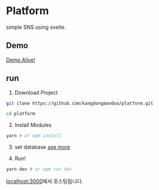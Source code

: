 # Platform

simple SNS using svelte.

## Demo

[Demo Alive!](https://platformweb-demo.netlify.app/)

## run

1. Download Project

```bash
git clone https://github.com/kangdongmandoo/platform.git

cd platform
```

2. Install Modules

```bash
yarn # or npm install
```

3. set database
[see more](./docs/run-project.md)

4. Run!

```bash
yarn dev # or npm run dev
```

[localhost:3000](http://localhost:3000)에서 호스팅됩니다.
